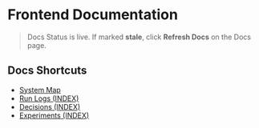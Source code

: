# Frontend Documentation

> Docs Status is live. If marked **stale**, click **Refresh Docs** on the Docs page.

## Docs Shortcuts

- [System Map](../../SYSTEM_MAP.md)
- [Run Logs (INDEX)](RUN_LOGS/INDEX.md)
- [Decisions (INDEX)](DECISIONS/INDEX.md)
- [Experiments (INDEX)](EXPERIMENTS/INDEX.md)
